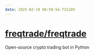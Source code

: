 ```yaml
---
date: 2025-02-19 08:50:54.731189
---
```


# [freqtrade/freqtrade](https://github.com/freqtrade/freqtrade)

Open-source crypto trading bot in Python